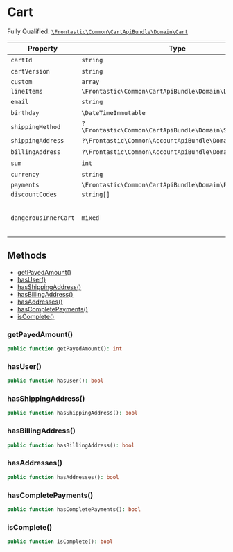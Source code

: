#  Cart

Fully Qualified: [`\Frontastic\Common\CartApiBundle\Domain\Cart`](../../../../src/php/CartApiBundle/Domain/Cart.php)



Property|Type|Default|Description
--------|----|-------|-----------
`cartId`|`string`|``|
`cartVersion`|`string`|``|
`custom`|`array`|`[]`|
`lineItems`|`\Frontastic\Common\CartApiBundle\Domain\LineItem[]`|`[]`|
`email`|`string`|``|
`birthday`|`\DateTimeImmutable`|``|
`shippingMethod`|`?\Frontastic\Common\CartApiBundle\Domain\ShippingMethod`|``|
`shippingAddress`|`?\Frontastic\Common\AccountApiBundle\Domain\Address`|``|
`billingAddress`|`?\Frontastic\Common\AccountApiBundle\Domain\Address`|``|
`sum`|`int`|``|
`currency`|`string`|``|
`payments`|`\Frontastic\Common\CartApiBundle\Domain\Payment[]`|`[]`|
`discountCodes`|`string[]`|`[]`|
`dangerousInnerCart`|`mixed`|``|Access original object from backend

## Methods

* [getPayedAmount()](#getPayedAmount)
* [hasUser()](#hasUser)
* [hasShippingAddress()](#hasShippingAddress)
* [hasBillingAddress()](#hasBillingAddress)
* [hasAddresses()](#hasAddresses)
* [hasCompletePayments()](#hasCompletePayments)
* [isComplete()](#isComplete)


### getPayedAmount()


```php
public function getPayedAmount(): int
```







### hasUser()


```php
public function hasUser(): bool
```







### hasShippingAddress()


```php
public function hasShippingAddress(): bool
```







### hasBillingAddress()


```php
public function hasBillingAddress(): bool
```







### hasAddresses()


```php
public function hasAddresses(): bool
```







### hasCompletePayments()


```php
public function hasCompletePayments(): bool
```







### isComplete()


```php
public function isComplete(): bool
```







